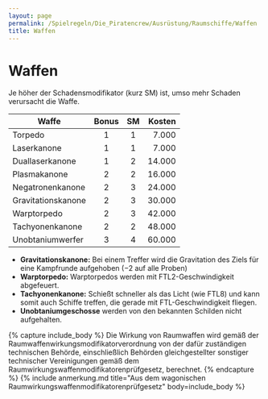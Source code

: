```yaml
---
layout: page
permalink: /Spielregeln/Die_Piratencrew/Ausrüstung/Raumschiffe/Waffen
title: Waffen
---
```


# Waffen

Je höher der Schadensmodifikator (kurz SM) ist, umso mehr Schaden verursacht die Waffe.

| Waffe | Bonus | SM | Kosten |
| ----- | :---: | :-: | -----: |
| Torpedo | 1 | 1 | 7.000 |
| Laserkanone | 1 | 1 | 7.000 |
| Duallaserkanone | 1 | 2 | 14.000 |
| Plasmakanone | 2 | 2 | 16.000 |
| Negatronenkanone | 2 | 3 | 24.000 |
| Gravitationskanone | 2 | 3 | 30.000 |
| Warptorpedo | 2 | 3 | 42.000 |
| Tachyonenkanone | 2 | 2 | 48.000 |
| Unobtaniumwerfer | 3 | 4 | 60.000 |

- **Gravitationskanone:** Bei einem Treffer wird die Gravitation des Ziels für eine Kampfrunde aufgehoben (&minus;2 auf alle Proben)
- **Warptorpedo:** Warptorpedos werden mit FTL2-Geschwindigkeit abgefeuert.
- **Tachyonenkanone:** Schießt schneller als das Licht (wie FTL8) und kann somit auch Schiffe treffen, die gerade mit FTL-Geschwindigkeit fliegen.
- **Unobtaniumgeschosse** werden von den bekannten Schilden nicht aufgehalten.

{% capture include_body %}
Die Wirkung von Raumwaffen wird gemäß der Raumwaffenwirkungsmodifikatorverordnung von der dafür zuständigen technischen Behörde, einschließlich Behörden gleichgestellter sonstiger technischer Vereinigungen gemäß dem Raumwirkungswaffenmodifikatorenprüfgesetz, berechnet.
{% endcapture %}
{% include anmerkung.md title="Aus dem wagonischen Raumwirkungswaffenmodifikatorenprüfgesetz" body=include_body %}
